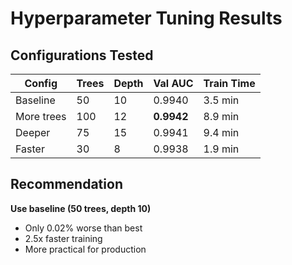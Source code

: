 # Hyperparameter Tuning Results

## Configurations Tested

| Config | Trees | Depth | Val AUC | Train Time |
|--------|-------|-------|---------|------------|
| Baseline | 50 | 10 | 0.9940 | 3.5 min |
| More trees | 100 | 12 | **0.9942** | 8.9 min |
| Deeper | 75 | 15 | 0.9941 | 9.4 min |
| Faster | 30 | 8 | 0.9938 | 1.9 min |

## Recommendation
**Use baseline (50 trees, depth 10)**
- Only 0.02% worse than best
- 2.5x faster training
- More practical for production
